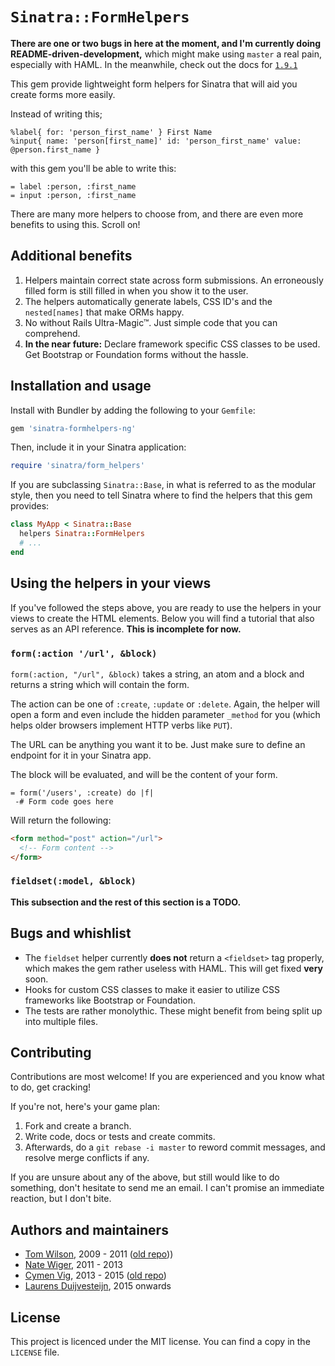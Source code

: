 # `Sinatra::FormHelpers`

**There are one or two bugs in here at the moment, and I'm currently doing
README-driven-development,** which might make using `master` a real pain,
especially with HAML. In the meanwhile, check out the docs for [`1.9.1`][1.9.1]

 [1.9.1]:https://github.com/duijf/sinatra-formhelpers-ng/tree/7d086244e077c6826557d090194cf9840b3ff167

This gem provide lightweight form helpers for Sinatra that will aid you
create forms more easily.

Instead of writing this;

```haml
%label{ for: 'person_first_name' } First Name
%input{ name: 'person[first_name]' id: 'person_first_name' value: @person.first_name }
```

with this gem you'll be able to write this:

```haml
= label :person, :first_name
= input :person, :first_name
```

There are many more helpers to choose from, and there are even more benefits to
using this. Scroll on!

## Additional benefits

1. Helpers maintain correct state across form submissions. An erroneously filled
   form is still filled in when you show it to the user.
2. The helpers automatically generate labels, CSS ID's and the `nested[names]`
   that make ORMs happy.
3. No without Rails Ultra-Magic&#x2122;. Just simple code that you can comprehend.
4. **In the near future:** Declare framework specific CSS classes to be used.
   Get Bootstrap or Foundation forms without the hassle.

## Installation and usage

Install with Bundler by adding the following to your `Gemfile`:

```ruby
gem 'sinatra-formhelpers-ng'
```

Then, include it in your Sinatra application:

```ruby
require 'sinatra/form_helpers'
```

If you are subclassing `Sinatra::Base`, in what is referred to as the modular
style, then you need to tell Sinatra where to find the helpers that this
gem provides:

```ruby
class MyApp < Sinatra::Base
  helpers Sinatra::FormHelpers
  # ...
end
```

## Using the helpers in your views

If you've followed the steps above, you are ready to use the helpers in your
views to create the HTML elements. Below you will find a tutorial that also
serves as an API reference. **This is incomplete for now.**

### `form(:action '/url', &block)`

`form(:action, "/url", &block)` takes a string, an atom and a block and
returns a string which will contain the form.

The action can be one of `:create`, `:update` or `:delete`. Again, the helper
will open a form and even include the hidden parameter `_method` for you (which
helps older browsers implement HTTP verbs like `PUT`).

The URL can be anything you want it to be. Just make sure to define an endpoint
for it in your Sinatra app.

The block will be evaluated, and will be the content of your form.

```haml
= form('/users', :create) do |f|
 -# Form code goes here
```

Will return the following:

```html
<form method="post" action="/url">
  <!-- Form content -->
</form>
```

### `fieldset(:model, &block)`

**This subsection and the rest of this section is a TODO.**

## Bugs and whishlist

* The `fieldset` helper currently **does not** return a `<fieldset>` tag properly,
  which makes the gem rather useless with HAML. This will get fixed **very**
  soon.
* Hooks for custom CSS classes to make it easier to utilize CSS frameworks
  like Bootstrap or Foundation.
* The tests are rather monolythic. These might benefit from being split up
  into multiple files.

## Contributing

Contributions are most welcome! If you are experienced and you know what to
do, get cracking!

If you're not, here's your game plan:

1. Fork and create a branch.
2. Write code, docs or tests and create commits.
3. Afterwards, do a `git rebase -i master` to reword commit messages, and
   resolve merge conflicts if any.

If you are unsure about any of the above, but still would like to do something,
don't hesitate to send me an email. I can't promise an immediate reaction, but
I don't bite.

## Authors and maintainers

* [Tom Wilson](http://github.com/twilson63), 2009 - 2011
  ([old repo](https://github.com/twilson63/sinatra-formhelpers)))
* [Nate Wiger](http://nateware.com/), 2011 - 2013
* [Cymen Vig](http://blog.cymen.org/), 2013 - 2015
  ([old repo](https://github.com/cymen/sinatra-formhelpers-ng))
* [Laurens Duijvesteijn](http://duijf.org/), 2015 onwards

## License

This project is licenced under the MIT license. You can find a copy in the
`LICENSE` file.
